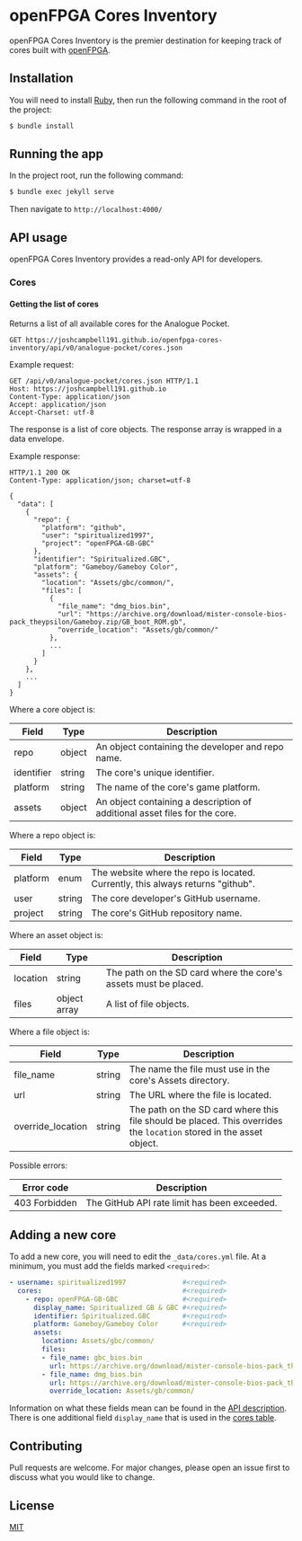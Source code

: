 # openFPGA Cores Inventory
openFPGA Cores Inventory is the premier destination for keeping track of cores built with [openFPGA](https://www.analogue.co/developer).

## Installation
You will need to install [Ruby](https://www.ruby-lang.org/en/documentation/installation/), then run the following command in the root of the project:

```bash
$ bundle install
```

## Running the app
In the project root, run the following command:

```bash
$ bundle exec jekyll serve
```

Then navigate to `http://localhost:4000/`

## API usage
openFPGA Cores Inventory provides a read-only API for developers.

### Cores

#### Getting the list of cores
Returns a list of all available cores for the Analogue Pocket.

```
GET https://joshcampbell191.github.io/openfpga-cores-inventory/api/v0/analogue-pocket/cores.json
```

Example request:

```
GET /api/v0/analogue-pocket/cores.json HTTP/1.1
Host: https://joshcampbell191.github.io
Content-Type: application/json
Accept: application/json
Accept-Charset: utf-8
```

The response is a list of core objects. The response array is wrapped in a data envelope.

Example response:

```
HTTP/1.1 200 OK
Content-Type: application/json; charset=utf-8

{
  "data": [
    {
      "repo": {
        "platform": "github",
        "user": "spiritualized1997",
        "project": "openFPGA-GB-GBC"
      },
      "identifier": "Spiritualized.GBC",
      "platform": "Gameboy/Gameboy Color",
      "assets": {
        "location": "Assets/gbc/common/",
        "files": [
          {
            "file_name": "dmg_bios.bin",
            "url": "https://archive.org/download/mister-console-bios-pack_theypsilon/Gameboy.zip/GB_boot_ROM.gb",
            "override_location": "Assets/gb/common/"
          },
          ...
        ]
      }
    },
    ...
  ]
}
```

Where a core object is:

| Field             | Type   | Description                                                                |
| ------------------|--------|----------------------------------------------------------------------------|
| repo              | object | An object containing the developer and repo name.                          |
| identifier        | string | The core's unique identifier.                                              |
| platform          | string | The name of the core's game platform.                                      |
| assets            | object | An object containing a description of additional asset files for the core. |

Where a repo object is:

| Field             | Type   | Description                                                                     |
| ------------------|--------|---------------------------------------------------------------------------------|
| platform          | enum   | The website where the repo is located. Currently, this always returns "github". |
| user              | string | The core developer's GitHub username.                                           |
| project           | string | The core's GitHub repository name.                                              |

Where an asset object is:

| Field             | Type         | Description                                                     |
| ------------------|--------------|-----------------------------------------------------------------|
| location          | string       | The path on the SD card where the core's assets must be placed. |
| files             | object array | A list of file objects.                                         |

Where a file object is:

| Field             | Type   | Description                                                                                                         |
| ------------------|--------|---------------------------------------------------------------------------------------------------------------------|
| file_name         | string | The name the file must use in the core's Assets directory.                                                          |
| url               | string | The URL where the file is located.                                                                                  |
| override_location | string | The path on the SD card where this file should be placed. This overrides the `location` stored in the asset object. |

Possible errors:

| Error code    | Description                                  |
| --------------|----------------------------------------------|
| 403 Forbidden | The GitHub API rate limit has been exceeded. |

## Adding a new core
To add a new core, you will need to edit the `_data/cores.yml` file. At a minimum, you must add the fields marked `<required>`:

```yaml
- username: spiritualized1997              #<required>
  cores:                                   #<required>
    - repo: openFPGA-GB-GBC                #<required>
      display_name: Spiritualized GB & GBC #<required>
      identifier: Spiritualized.GBC        #<required>
      platform: Gameboy/Gameboy Color      #<required>
      assets:
        location: Assets/gbc/common/
        files:
        - file_name: gbc_bios.bin
          url: https://archive.org/download/mister-console-bios-pack_theypsilon/Gameboy.zip/GBC_boot_ROM.gb
        - file_name: dmg_bios.bin
          url: https://archive.org/download/mister-console-bios-pack_theypsilon/Gameboy.zip/GB_boot_ROM.gb
          override_location: Assets/gb/common/
```

Information on what these fields mean can be found in the [API description](#getting-the-list-of-cores). There is one additional field `display_name` that is used in the [cores table](https://joshcampbell191.github.io/openfpga-cores-inventory/analogue-pocket.html).

## Contributing
Pull requests are welcome. For major changes, please open an issue first to discuss what you would like to change.

## License
[MIT](https://choosealicense.com/licenses/mit/)
